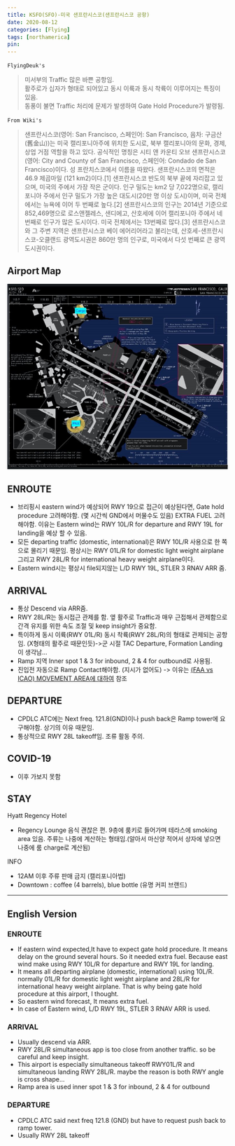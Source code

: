 ```yaml
---
title: KSFO(SFO)-미국 샌프란시스코(샌프란시스코 공항)
date: 2020-08-12
categories: [Flying]
tags: [northamerica]
pin:
---
```


`FlyingDeuk's`
> 미서부의 Traffic 많은 바쁜 공항임. <br>
활주로가 십자가 형태로 되어있고 동시 이륙과 동시 착륙이 이루어지는 특징이 있음. <br>
동풍이 불면 Traffic 처리에 문제가 발생하여 Gate Hold Procedure가 발령됨.

`From Wiki's`
> 샌프란시스코(영어: San Francisco, 스페인어: San Francisco, 음차: 구금산 (舊金山))는 미국 캘리포니아주에 위치한 도시로, 북부 캘리포니아의 문화, 경제, 상업 거점 역할을 하고 있다. 공식적인 명칭은 시티 앤 카운티 오브 샌프란시스코(영어: City and County of San Francisco, 스페인어: Condado de San Francisco)이다. 성 프란치스코에서 이름을 따왔다. 샌프란시스코의 면적은 46.9 제곱마일 (121 km2)이다.[1] 샌프란시스코 반도의 북부 끝에 자리잡고 있으며, 미국의 주에서 가장 작은 군이다. 인구 밀도는 km2 당 7,022명으로, 캘리포니아 주에서 인구 밀도가 가장 높은 대도시(20만 명 이상 도시)이며, 미국 전체에서는 뉴욕에 이어 두 번째로 높다.[2] 샌프란시스코의 인구는 2014년 기준으로 852,469명으로 로스앤젤레스, 샌디에고, 산호세에 이어 캘리포니아 주에서 네 번째로 인구가 많은 도시이다. 미국 전체에서는 13번째로 많다.[3] 샌프란시스코와 그 주변 지역은 샌프란시스코 베이 에어리어라고 불리는데, 산호세-샌프란시스코-오클랜드 광역도시권은 860만 명의 인구로, 미국에서 다섯 번째로 큰 광역도시권이다.

## Airport Map
![sfo](/img/flying/airport/sfo_ap.jpg)

## ENROUTE
-  브리핑시 eastern wind가 예상되어 RWY 19으로 접근이 예상된다면, Gate hold procedure 고려해야함. (몇 시간씩 GND에서 머물수도 있음) EXTRA FUEL 고려해야함.
이유는 Eastern wind는 RWY 10L/R for departure and RWY 19L for landing을 예상 할 수 있음.
- 모든 departing traffic (domestic, international)은 RWY 10L/R 사용으로 한 쪽으로 몰리기 때문임. 평상시는 RWY 01L/R for domestic light weight airplane 그리고 RWY 28L/R for international heavy weight airplane이다.
- Eastern wind시는 평상시 file되지않는 L/D RWY 19L, STLER 3 RNAV ARR 줌.

## ARRIVAL
- 통상 Descend via ARR줌.
- RWY 28L/R는 동시접근 관제를 함. 옆 활주로 Traffic과 매우 근접해서 관제함으로 간격 유지를 위한 속도 조절 및 keep insight가 중요함.
- 특이하게 동시 이륙(RWY 01L/R) 동시 착륙(RWY 28L/R)의 형태로 관제되는 공항임. (X형태의 활주로 때문인듯)->군 시절 TAC Departure, Formation Landing이 생각남...
- Ramp 지역 Inner spot 1 & 3 for inbound, 2 & 4 for outbound로 사용됨.
- 진입전 자동으로 Ramp Contact해야함. (지시가 없어도) -> 이유는 [(FAA vs ICAO) MOVEMENT AREA에 대하여](/posts/movement/) 참조

## DEPARTURE
- CPDLC ATC에는 Next freq. 121.8(GND)이나 push back은 Ramp tower에 요구해야함. 상기의 이유 때문임.
- 통상적으로 RWY 28L takeoff임. 조류 활동 주의.

## COVID-19
- 이후 가보지 못함

## STAY
Hyatt Regency Hotel
- Regency Lounge 음식 괜찮은 편. 9층에 룸키로 들어가며 테라스에 smoking area 있음. 주류는 나중에 계산하는 형태임.(알아서 마신양 적어서 상자에 넣으면 나중에 룸 charge로 계산됨)

INFO
- 12AM 이후 주류 판매 금지 (캘리포니아법)
- Downtown : coffee (4 barrels), blue bottle (유명 커피 브랜드)

-----------

## English Version

### ENROUTE
-  If eastern wind expected,It have to expect gate hold procedure. It means delay on the ground several hours. So it needed extra fuel. Because east wind make using RWY 10L/R for departure and RWY 19L for landing.
- It means all departing airplane (domestic, international) using 10L/R. normally 01L/R for domestic light weight airplane and 28L/R for international heavy weight airplane. That is why being gate hold procedure at this airport, I thought.
- So eastern wind forecast, It means extra fuel.  
- In case of Eastern wind, L/D RWY 19L, STLER 3 RNAV ARR is used.

### ARRIVAL
- Usually descend via ARR.
- RWY 28L/R simultaneous app is too close from another traffic. so be careful and keep insight.
- This airport is especially simultaneous takeoff RWY01L/R and simultaneous landing RWY 28L/R. maybe the reason is both RWY angle is cross shape…
- Ramp area is used inner spot 1 & 3 for inbound, 2 & 4 for outbound

### DEPARTURE
- CPDLC ATC said next freq 121.8 (GND) but have to request push back to ramp tower.
- Usually RWY 28L takeoff
